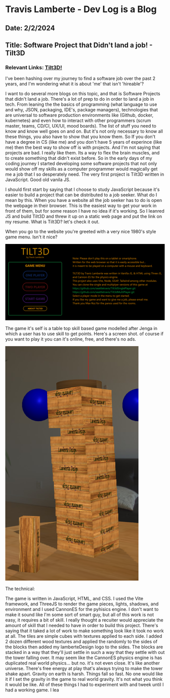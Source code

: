 # Travis Lamberte - Dev Log is a Blog

## Date: 2/2/2024

## Title: Software Project that Didn't land a job! - Tilt3D

### Relevant Links: [Tilt3D!](https://travis.lamberte.com/tilt3dMenu/index.html)

I've been hashing over my journey to find a software job over the past 2 years, and I'm wondering what it is about 'me' that isn't 'hireable'?

I want to do several more blogs on this topic, and that is Software Projects that didn't land a job. There's a lot of prep to do in order to land a job in tech. From leaning the the basics of programming (what language to use and why, JSON, packaging, IDE's, package managers), technologies that are universal to software production environments like (Github, docker, kubernetes) and even how to interact with other programmers (scrum master, teams, CD/CI, UX/UI, mood boards). The list of stuff you need to know and know well goes on and on. But it's not only necessary to know all these things, you also have to show that you know them. So If you don't have a degree in CS (like me) and you don't have 5 years of experince (like me) then the best way to show off is with projects. And I'm not saying that projects are bad. I really like them. Its a way to flex the brain muscles, and to create something that didn't exist before. So in the early days of my coding journey I started developing some software projects that not only would show off my skills as a computer programmer would magically get me a job that I so desperately need. The very first project is Tilt3D written in JavaScript. Good old vanila JS.

I should first start by saying that I choose to study JavaScript because it's easier to build a project that can be distributed to a job seeker. What do I mean by this. When you have a website all the job seeker has to do is open the webpage in their browser. This is the easiest way to get your work in front of them, but for some reason I have no idea if it's working. So I leanred JS and build Tilt3D and threw it up on a static web page and put the link on my resume. What is Tilt3D? let's check it out.

When you go to the website you're greeted with a very nice 1980's style game menu. Isn't it nice?

![](../images/Tilt3D_Menu.png)

The game it's self is a table top skill based game modelled after Jenga in which a user has to use skill to get points. Here's a screen shot. of course if you want to play it you can it's online, free, and there's no ads.

![](../images/Tilt3D_Gameboard.png)

The technical:

The game is written in JavaScript, HTML, and CSS. I used the Vite framework, and ThreeJS to render the game pieces, lights, shadows, and environment and I used CannonES for the pyhisics engine. I don't want to make it sound like I'm some sort of smart guy, but all of this work is not easy, it requires a bit of skill. I really thought a recuiter would appreciate the amount of skill that I needed to have in order to build this project. There's saying that it taked a lot of work to make something look like it took no work at all. The tiles are simple cubes with textures applied to each side. I added 2 dozen different wood textures and applied the randomly to the sides of the blocks then added my lamberteDesign logo to the sides. The blocks are stacked in a way that they'll just settle in such a way that they settle with out the tower falling over. It may seem like the CannonES physics engine is has duplicated real world physics... but no. it's not even close. It's like another universe. There's free energy at play that's always trying to make the tower shake apart. Gravity on earth is harsh. Things fall so fast. No one would like it if I set the gravity in the game to real world gravity. It's not what you think it would be like. All of these things I had to experiment with and tweek until I had a working game. I lea
